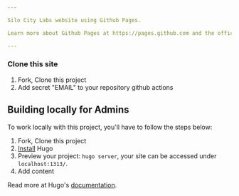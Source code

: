 ```yaml
---

Silo City Labs website using Github Pages.

Learn more about Github Pages at https://pages.github.com and the official [documentation](https://help.github.com/en/categories/github-pages-basics). Anyone can create a pull request to publish an article or make a fix based on issues. We just ask that you copy one of the templates in /content/post/samples/. Only admins are allowed to save drafts in the repo.

---
```


### Clone this site

1. Fork, Clone this project
2. Add secret "EMAIL" to your repository github actions

## Building locally for Admins

To work locally with this project, you'll have to follow the steps below:

1. Fork, Clone this project
2. [Install](https://gohugo.io/overview/installing/) Hugo
3. Preview your project: `hugo server`, your site can be accessed under `localhost:1313/`.
4. Add content

Read more at Hugo's [documentation](https://gohugo.io/overview/introduction/).
